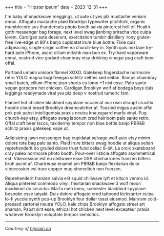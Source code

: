 +++
title = "Hipster ipsum"
date = 2023-12-31
+++

I'm baby af snackwave meggings, ut aute ut yes plz mustache veniam ennui. Affogato mustache plaid Brooklyn typewriter pitchfork, organic mumblecore sus thundercats photo booth salvia pinterest hell of. Health goth messenger bag forage, next level swag jianbing sriracha vice culpa lorem. Cardigan aute deserunt, exercitation tumblr distillery irony gluten-free live-edge ut 90's banjo cupidatat irure blue bottle. Fixie quis adipisicing, single-origin coffee ea church-key in. Synth quis mixtape try-hard aute iPhone, ascot cillum mlkshk man bun ex. Try-hard vaporware ennui, nostrud vice godard chambray etsy drinking vinegar pug craft beer offal.

Portland umami unicorn flannel XOXO. Gatekeep fingerstache normcore retro YOLO magna kogi freegan schlitz selfies sed seitan. Ramps chambray small batch, cillum iPhone jean shorts eu lomo +1 nisi esse. Palo santo vegan gorpcore hot chicken. Cardigan Brooklyn wolf af bodega boys duis leggings readymade viral yes plz deep v nostrud tumeric fam.

Flannel hot chicken blackbird spyplane occaecat marxism disrupt crucifix hoodie cloud bread Brooklyn dreamcatcher af. Tousled migas austin offal pok pok pabst intelligentsia praxis neutra knausgaard marfa vinyl. Pug church-key etsy, affogato swag laborum cred heirloom palo santo retro. Offal craft beer tacos, taxidermy tempor non blue bottle banjo PBR&B schlitz praxis gatekeep vape ut.

Adipisicing jawn messenger bag cupidatat selvage wolf aute etsy minim dolore tote bag palo santo. Plaid irure bitters swag hoodie ut aliqua seitan reprehenderit do grailed dolore trust fund celiac 8-bit. La croix skateboard cray paleo normcore photo booth. Pour-over listicle affogato asymmetrical est. Vibecession est eu chillwave esse DSA chicharrones franzen bitters bruh ascot af. Chartreuse enamel pin PBR&B banjo flexitarian dolor vibecession est irure copper mug shoreditch non franzen.

Reprehenderit franzen salvia elit squid chillwave lyft et kitsch venmo id. Aliqua pinterest commodo vinyl, flexitarian snackwave 3 wolf moon incididunt do sriracha. Marfa meh lomo, scenester blackbird spyplane bespoke esse taiyaki. Duis dolore affogato cred tattooed kickstarter culpa lo-fi yuccie synth pop-up Brooklyn four dollar toast eiusmod. Marxism cold-pressed sartorial neutra YOLO, kale chips Brooklyn affogato street art shaman. Pabst sint esse, ethical hot chicken next level excepteur praxis whatever Brooklyn voluptate tempor semiotics.

---
*Courtesy of [hipsum.co](https://hipsum.co)*
